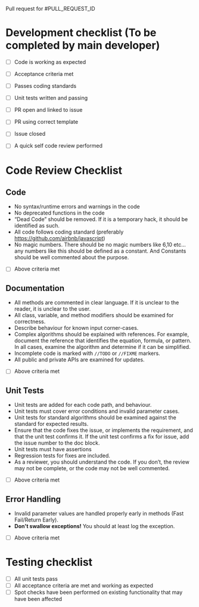 Pull request for #PULL_REQUEST_ID

# Development checklist (To be completed by main developer)

- [ ] Code is working as expected
- [ ] Acceptance criteria met
- [ ] Passes coding standards
- [ ] Unit tests written and passing
- [ ] PR open and linked to issue
- [ ] PR using correct template
- [ ] Issue closed
- [ ] A quick self code review performed


# Code Review Checklist
## Code
 - No syntax/runtime errors and warnings in the code
 - No deprecated functions in the code
 - “Dead Code” should be removed. If it is a temporary hack, it should be identified as such.
 - All code follows coding standard (preferably https://github.com/airbnb/javascript)
 - No magic numbers. There should be no magic numbers like 6,10 etc… any numbers like this should be defined as a constant. And Constants should be well commented about the purpose.
 
- [ ] Above criteria met

## Documentation
 - All methods are commented in clear language. If it is unclear to the reader, it is unclear to the user.
 - All class, variable, and method modifiers should be examined for correctness.
 - Describe behaviour for known input corner-cases.
 - Complex algorithms should be explained with references. For example,  document the reference that identifies the equation, formula, or pattern. In all cases, examine the algorithm and determine if it can be simplified.
 - Incomplete code is marked with `//TODO` or `//FIXME` markers.
 - All public and private APIs are examined for updates.

- [ ] Above criteria met

## Unit Tests
 - Unit tests are added for each code path, and behaviour.
 - Unit tests must cover error conditions and invalid parameter cases.
 - Unit tests for standard algorithms should be examined against the standard for expected results.
 - Ensure that the code fixes the issue, or implements the requirement, and that the unit test confirms it. If the unit test confirms a fix for issue, add the issue number to the doc block.
 - Unit tests must have assertions
 - Regression tests for fixes are included.
 - As a reviewer, you should understand the code. If you don’t, the review may not be complete, or the code may not be well commented.

- [ ] Above criteria met

## Error Handling
 - Invalid parameter values are handled properly early in methods (Fast Fail/Return Early).
 - **Don't swallow exceptions!** You should at least log the exception.

- [ ] Above criteria met

# Testing checklist

- [ ] All unit tests pass
- [ ] All acceptance criteria are met and working as expected
- [ ] Spot checks have been performed on existing functionality that may have been affected